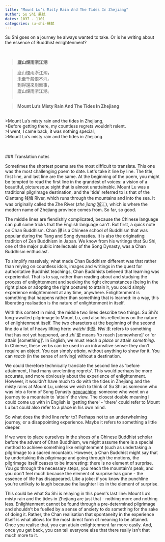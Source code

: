 ```yaml
---
title: "Mount Lu’s Misty Rain And The Tides In Zhejiang"
author: Su Shi 蘇軾
dates: 1037 - 1101
categories: su-shi-蘇軾
---
```

Su Shi goes on a journey he always wanted to take.<!--more--> Or is he writing about the essence of Buddhist enlightenment?
  
<br>
  
>**廬山煙雨浙江潮**

  
>廬山煙雨浙江潮，<br>
>未至千般恨不消。<br>
>到得還來別無事，<br>
>廬山煙雨浙江潮。<br><br>

>**Mount Lu’s Misty Rain And The Tides In Zhejiang**
<br>      
>Mount Lu’s misty rain and the tides in Zhejiang, <br>
>Before getting there, my countless regrets wouldn’t relent. <br>
>I went, I came back, it was nothing special, <br>
>Mount Lu’s misty rain and the tides in Zhejiang. <br><br><br>    
<p class="post-title divided p-name"></p>    
### Translation notes

Sometimes the shortest poems are the most difficult to translate. This one was the most challenging poem to date. Let's take it line by line. The title, first line, and last line are the same. At the beginning of the poem, you might be tempted to read the first line in the grandest of voices: a vision of a beautiful, picturesque sight that is almost unattainable. Mount Lu was a traditional pilgrimage destination, and the 'tide' referred to is that of the Qiantang 钱塘 River, which runs through the mountains and into the sea. It was originally called the Zhe River (*zhe jiang* 浙江), which is where the modern name of Zhejiang province comes from. So far, so good. <br> 

The middle lines are fiendishly complicated, because the Chinese language can pull some tricks that the English language can't. But first, a quick note on Chan Buddhism. Chan 禪 is a Chinese school of Buddhism that was popular during the Tang and Song dynasties. It is also the originating tradition of Zen Buddhism in Japan. We know from his writings that Su Shi, one of the major public intellectuals of the Song Dynasty, was a Chan Buddhism enthusiast.<br>

To simplify massively, what made Chan Buddhism different was that rather than relying on countless idols, images and writings in the quest for authoritative Buddhist teachings, Chan Buddhists believed that learning was experiential. That is to say, rather than reading about and studying the process of enlightenment and seeking the right circumstances (being in the right place or adopting the right posture) to attain it, you could simply experience enlightenment at any time, anywhere. Enlightenment is something that happens rather than something that is learned: in a way, this liberating realisation is the nature of enlightenment in itself.<br>

With this context in mind, the middle two lines describe two things: Su Shi's long-awaited pilgrimage to Mount Lu, and also his reflections on the nature of enlightenment itself. The two characters at the beginning of the second line do a lot of heavy lifting here: *weizhi* 未至. *Wei* 未 refers to something that has not yet happened, and *zhi* 至 means 'to reach [somewhere]' or 'or attain [something]'. In English, we must reach *a place* or attain *something*. In Chinese, these verbs can be used in an intransitive sense: they don't require an object. You can simply *attain*, without anything to show for it. You can *reach* (in the sense of arriving) without a destination.<br>

We could therefore technically translate the second line as 'before attainment, I had many unrelenting regrets'. This would perhaps be more accurate, and more obviously about the experience of enlightenment. However, it wouldn't have much to do with the tides in Zhejiang and the misty rains at Mount Lu, unless we wish to think of Su Shi as someone who was into a form of Song Dynasty [geocaching](https://en.wikipedia.org/wiki/Geocaching): someone who went on a journey to a mountain to 'attain' the view. The closest double meaning I could come up with in English is 'getting there' - 'there' could refer to Mount Lu but could also refer to a place in his own mind.<br>

So what does the third line refer to? Perhaps not to an underwhelming journey, or a disappointing experience. Maybe it refers to something a little deeper. <br>

If we were to place ourselves in the shoes of a Chinese Buddhist scholar before the advent of Chan Buddhism, we might assume there is a special method to achieve something like enlightenment (such as undertaking a pilgrimage to a sacred mountain). However, a Chan Buddhist might say that by undertaking this pilgrimage and going through the motions, the pilgrimage itself ceases to be interesting: there is no element of surprise. You go through the necessary steps, you reach the mountain's peak, and you don't feel much because the element of surprise has gone - the essence of life has disappeared. Like a joke: if you know the punchline you're unlikely to laugh because the laughter lies in the element of surprise. <br>

This could be what Su Shi is relaying in this poem's last line: Mount Lu’s misty rain and the tides in Zhejiang are just that - nothing more and nothing less. Enlightenment cannot be found through a pre-determined pilgrimage and shouldn't be fuelled by a sense of anxiety to do something for the sake of doing it. Rather, the Chan realisation that spontaneity in the experience itself is what allows for the most direct form of meaning to be attained. Once you realise that, you can attain enlightenment far more easily. And, once you get back, you can tell everyone else that there really isn't that much more to it.